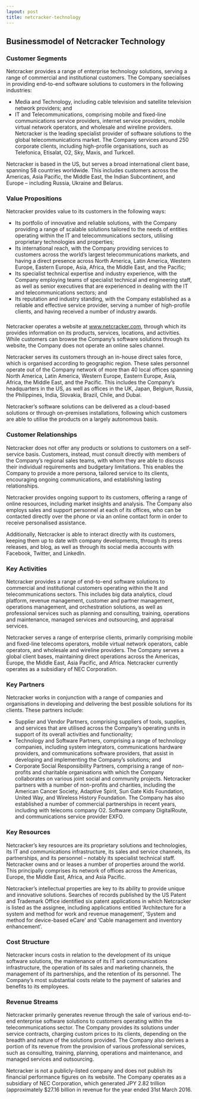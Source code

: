 ```yaml
---
layout: post
title: netcracker-technology
---
```


Businessmodel of Netcracker Technology
---------------------------------------

### Customer Segments

Netcracker provides a range of enterprise technology solutions, serving a range of commercial and institutional customers. The Company specialises in providing end-to-end software solutions to customers in the following industries:

 * Media and Technology, including cable television and satellite television network providers; and
* IT and Telecommunications, comprising mobile and fixed-line communications service providers, internet service providers, mobile virtual network operators, and wholesale and wireline providers.
 Netcracker is the leading specialist provider of software solutions to the global telecommunications market. The Company services around 250 corporate clients, including high-profile organisations, such as Telefonica, Etisalat, O2, Sky, Maxis, and Turkcell.

Netcracker is based in the US, but serves a broad international client base, spanning 58 countries worldwide. This includes customers across the Americas, Asia Pacific, the Middle East, the Indian Subcontinent, and Europe – including Russia, Ukraine and Belarus.

### Value Propositions

Netcracker provides value to its customers in the following ways:

 * Its portfolio of innovative and reliable solutions, with the Company providing a range of scalable solutions tailored to the needs of entities operating within the IT and telecommunications sectors, utilising proprietary technologies and properties;
* Its international reach, with the Company providing services to customers across the world’s largest telecommunications markets, and having a direct presence across North America, Latin America, Western Europe, Eastern Europe, Asia, Africa, the Middle East, and the Pacific;
* Its specialist technical expertise and industry experience, with the Company employing teams of specialist technical and engineering staff, as well as senior executives that are experienced in dealing with the IT and telecommunications sectors; and
* Its reputation and industry standing, with the Company established as a reliable and effective service provider, serving a number of high-profile clients, and having received a number of industry awards.
 ### 

Netcracker operates a website at www.netcracker.com, through which its provides information on its products, services, locations, and activities. While customers can browse the Company’s software solutions through its website, the Company does not operate an online sales channel.

Netcracker serves its customers through an in-house direct sales force, which is organised according to geographic region. These sales personnel operate out of the Company network of more than 40 local offices spanning North America, Latin America, Western Europe, Eastern Europe, Asia, Africa, the Middle East, and the Pacific. This includes the Company’s headquarters in the US, as well as offices in the UK, Japan, Belgium, Russia, the Philippines, India, Slovakia, Brazil, Chile, and Dubai.

Netcracker’s software solutions can be delivered as a cloud-based solutions or through on-premises installations, following which customers are able to utilise the products on a largely autonomous basis.

### Customer Relationships

Netcracker does not offer any products or solutions to customers on a self-service basis. Customers, instead, must consult directly with members of the Company’s regional sales teams, with whom they are able to discuss their individual requirements and budgetary limitations. This enables the Company to provide a more persona, tailored service to its clients, encouraging ongoing communications, and establishing lasting relationships.

Netcracker provides ongoing support to its customers, offering a range of online resources, including market insights and analysis. The Company also employs sales and support personnel at each of its offices, who can be contacted directly over the phone or via an online contact form in order to receive personalised assistance.

Additionally, Netcracker is able to interact directly with its customers, keeping them up to date with company developments, through its press releases, and blog, as well as through its social media accounts with Facebook, Twitter, and LinkedIn.

### Key Activities

Netcracker provides a range of end-to-end software solutions to commercial and institutional customers operating within the It and telecommunications sectors. This includes big data analytics, cloud platform, revenue management, customer and partner management, operations management, and orchestration solutions, as well as professional services such as planning and consulting, training, operations and maintenance, managed services and outsourcing, and appraisal services.

Netcracker serves a range of enterprise clients, primarily comprising mobile and fixed-line telecoms operators, mobile virtual network operators, cable operators, and wholesale and wireline providers. The Company serves a global client bases, maintaining direct operations across the Americas, Europe, the Middle East, Asia Pacific, and Africa. Netcracker currently operates as a subsidiary of NEC Corporation.

### Key Partners

Netcracker works in conjunction with a range of companies and organisations in developing and delivering the best possible solutions for its clients. These partners include:

 * Supplier and Vendor Partners, comprising suppliers of tools, supplies, and services that are utilised across the Company’s operating units in support of its overall activities and functionality;
* Technology and Software Partners, comprising a range of technology companies, including system integrators, communications hardware providers, and communications software providers, that assist in developing and implementing the Company’s solutions; and
* Corporate Social Responsibility Partners, comprising a range of non-profits and charitable organisations with which the Company collaborates on various joint social and community projects.
 Netcracker partners with a number of non-profits and charities, including the American Cancer Society, Adaptive Spirit, Sun Gate Kids Foundation, United Way, and Wireless History Foundation. The Company has also established a number of commercial partnerships in recent years, including with telecoms company O2. Software company DigitalRoute, and communications service provider EXFO.

### Key Resources

Netcracker’s key resources are its proprietary solutions and technologies, its IT and communications infrastructure, its sales and service channels, its partnerships, and its personnel – notably its specialist technical staff. Netcracker owns and or leases a number of properties around the world. This principally comprises its network of offices across the Americas, Europe, the Middle East, Africa, and Asia Pacific.

Netcracker’s intellectual properties are key to its ability to provide unique and innovative solutions. Searches of records published by the US Patent and Trademark Office identified six patent applications in which Netcracker is listed as the assignee, including applications entitled ‘Architecture for a system and method for work and revenue management’, ‘System and method for device-based eCare’ and ‘Cable management and inventory enhancement’.

### Cost Structure

Netcracker incurs costs in relation to the development of its unique software solutions, the maintenance of its IT and communications infrastructure, the operation of its sales and marketing channels, the management of its partnerships, and the retention of its personnel. The Company’s most substantial costs relate to the payment of salaries and benefits to its employees.

### Revenue Streams

Netcracker primarily generates revenue through the sale of various end-to-end enterprise software solutions to customers operating within the telecommunications sector. The Company provides its solutions under service contracts, charging custom prices to its clients, depending on the breadth and nature of the solutions provided. The Company also derives a portion of its revenue from the provision of various professional services, such as consulting, training, planning, operations and maintenance, and managed services and outsourcing.

Netcracker is not a publicly-listed company and does not publish its financial performance figures on its website. The Company operates as a subsidiary of NEC Corporation, which generated JPY 2.82 trillion (approximately $27.16 billion in revenue for the year ended 31st March 2016.
